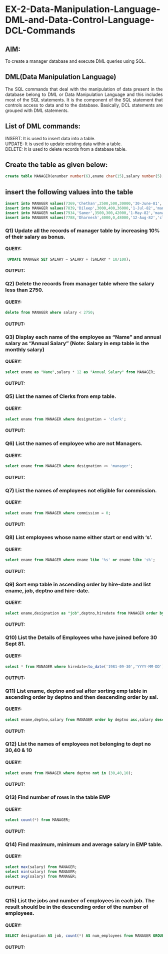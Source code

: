 # EX-2-Data-Manipulation-Language-DML-and-Data-Control-Language-DCL-Commands
## AIM:
To create a manager database and execute DML queries using SQL.


## DML(Data Manipulation Language)
<div align="justify">
The SQL commands that deal with the manipulation of data present in the database belong to DML or Data Manipulation Language and this includes most of the SQL statements. It is the component of the SQL statement that controls access to data and to the database. Basically, DCL statements are grouped with DML statements.
</div>

## List of DML commands: 
<div align="justify">
INSERT: It is used to insert data into a table.<br>
UPDATE: It is used to update existing data within a table.<br>
DELETE: It is used to delete records from a database table.<br>
</div>

## Create the table as given below:
```sql
create table MANAGER(enumber number(6),ename char(15),salary number(5),commission number(4),annualsalary number(7),Hiredate date,designation char(10),deptno number(2),reporting char(10));
```
## insert the following values into the table
```sql
insert into MANAGER values(7369,'Chethan',2500,500,30000,'30-June-81','clerk',10,'John');
insert into MANAGER values(7839,'Dileep',3000,400,36000,'1-Jul-82','manager',null,'James');
insert into MANAGER values(7934,'Samer',3500,300,42000,'1-May-82','manager',30,NULL);
insert into MANAGER values(7788,'Dharnesh',4000,0,48000,'12-Aug-82','clerk',50,'Bond');
```

### Q1) Update all the records of manager table by increasing 10% of their salary as bonus.

#### QUERY:
```sql
 UPDATE MANAGER SET SALARY = SALARY + (SALARY * 10/100);
```
#### OUTPUT:

### Q2) Delete the records from manager table where the salary less than 2750.
#### QUERY:
```sql
delete from MANAGER where salary < 2750;
```
#### OUTPUT:

### Q3) Display each name of the employee as “Name” and annual salary as “Annual Salary” (Note: Salary in emp table is the monthly salary)
#### QUERY:
```sql
select ename as "Name",salary * 12 as "Annual Salary" from MANAGER;
```
#### OUTPUT:

### Q5)	List the names of Clerks from emp table.
#### QUERY:
```sql
select ename from MANAGER where designation = 'clerk';
```
#### OUTPUT:


### Q6)	List the names of employee who are not Managers.
#### QUERY:
```sql
select ename from MANAGER where designation <> 'manager';
```
#### OUTPUT:


### Q7)	List the names of employees not eligible for commission.
#### QUERY:
```sql
select ename from MANAGER where commission = 0;
```
#### OUTPUT:


### Q8)	List employees whose name either start or end with ‘s’.
#### QUERY:
```sql
select ename from MANAGER where ename like '%s' or ename like 's%';
```
#### OUTPUT:


### Q9) Sort emp table in ascending order by hire-date and list ename, job, deptno and hire-date.
#### QUERY:
```sql
select ename,designation as "job",deptno,hiredate from MANAGER order by hiredate asc;
```
#### OUTPUT:


### Q10) List the Details of Employees who have joined before 30 Sept 81.
#### QUERY:
```sql
select * from MANAGER where hiredate<to_date('1981-09-30','YYYY-MM-DD')
```
#### OUTPUT:


### Q11)	List ename, deptno and sal after sorting emp table in ascending order by deptno and then descending order by sal.
#### QUERY:
```sql
select ename,deptno,salary from MANAGER order by deptno asc,salary desc;
```
#### OUTPUT:


### Q12) List the names of employees not belonging to dept no 30,40 & 10
#### QUERY:
```sql
select ename from MANAGER where deptno not in (30,40,10);
```
#### OUTPUT:

### Q13) Find number of rows in the table EMP
#### QUERY:
```sql
select count(*) from MANAGER;
```
#### OUTPUT:


### Q14) Find maximum, minimum and average salary in EMP table.
#### QUERY:
```sql
select max(salary) from MANAGER;
select min(salary) from MANAGER;
select avg(salary) from MANAGER;
```
#### OUTPUT:


### Q15) List the jobs and number of employees in each job. The result should be in the descending order of the number of employees.

#### QUERY:
```sql
SELECT designation AS job, count(*) AS num_employees from MANAGER GROUP BY designation ORDER BY num_employees DESC;
```
#### OUTPUT:

